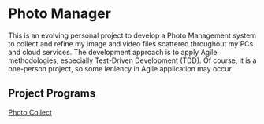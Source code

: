 # Photo Manager
This is an evolving personal project to develop a Photo Management system to collect and refine my image and video files scattered throughout my PCs and cloud services. The development approach is to apply Agile methodologies, especially Test-Driven Development (TDD). Of course, it is a one-person project, so some leniency in Agile application may occur.

## Project Programs
[Photo Collect](PhotoCollect.md)
